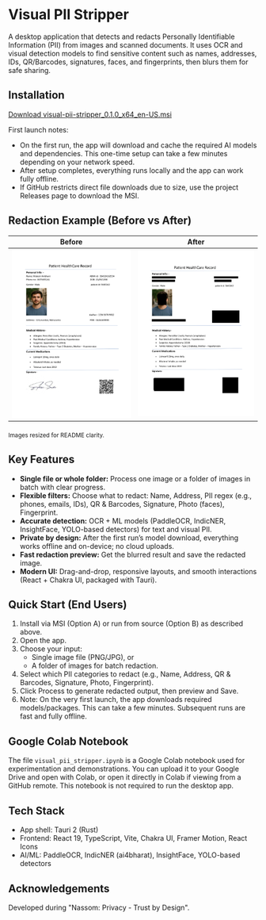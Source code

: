 # Visual PII Stripper

A desktop application that detects and redacts Personally Identifiable Information (PII) from images and scanned documents. It uses OCR and visual detection models to find sensitive content such as names, addresses, IDs, QR/Barcodes, signatures, faces, and fingerprints, then blurs them for safe sharing.


## Installation

[Download visual-pii-stripper_0.1.0_x64_en-US.msi](https://github.com/vinay10110/Visual-PII-Stripper/raw/master/visual-pii-stripper_0.1.0_x64_en-US.msi)


  First launch notes:
  - On the first run, the app will download and cache the required AI models and dependencies. This one-time setup can take a few minutes depending on your network speed.
  - After setup completes, everything runs locally and the app can work fully offline.
  - If GitHub restricts direct file downloads due to size, use the project Releases page to download the MSI.

## Redaction Example (Before vs After)

| Before | After |
| --- | --- |
| <img src="screenshots/Patient%20HealthCare%20Record_page-0001.jpg" alt="Before - original" width="420" /> | <img src="screenshots/processed_Patient%20HealthCare%20Record_page-0001.png" alt="After - redacted" width="420" /> |

  <sub>Images resized for README clarity.</sub>


## Key Features

- **Single file or whole folder:** Process one image or a folder of images in batch with clear progress.
- **Flexible filters:** Choose what to redact: Name, Address, PII regex (e.g., phones, emails, IDs), QR & Barcodes, Signature, Photo (faces), Fingerprint.
- **Accurate detection:** OCR + ML models (PaddleOCR, IndicNER, InsightFace, YOLO-based detectors) for text and visual PII.
- **Private by design:** After the first run’s model download, everything works offline and on-device; no cloud uploads.
- **Fast redaction preview:** Get the blurred result and save the redacted image.
- **Modern UI:** Drag-and-drop, responsive layouts, and smooth interactions (React + Chakra UI, packaged with Tauri).


## Quick Start (End Users)

1. Install via MSI (Option A) or run from source (Option B) as described above.
2. Open the app.
3. Choose your input:
   - Single image file (PNG/JPG), or
   - A folder of images for batch redaction.
4. Select which PII categories to redact (e.g., Name, Address, QR & Barcodes, Signature, Photo, Fingerprint).
5. Click Process to generate redacted output, then preview and Save.
6. Note: On the very first launch, the app downloads required models/packages. This can take a few minutes. Subsequent runs are fast and fully offline.

## Google Colab Notebook
The file `visual_pii_stripper.ipynb` is a Google Colab notebook used for experimentation and demonstrations. You can upload it to your Google Drive and open with Colab, or open it directly in Colab if viewing from a GitHub remote. This notebook is not required to run the desktop app.

## Tech Stack
- App shell: Tauri 2 (Rust)
- Frontend: React 19, TypeScript, Vite, Chakra UI, Framer Motion, React Icons
- AI/ML: PaddleOCR, IndicNER (ai4bharat), InsightFace, YOLO-based detectors

## Acknowledgements
Developed during "Nassom: Privacy - Trust by Design".
